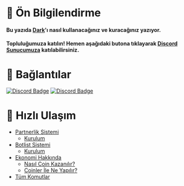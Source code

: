 # 🧩 Ön Bilgilendirme

#### Bu yazıda [Dark](https://discord.com/oauth2/authorize?client_id=1157779657467379823&permissions=8&scope=bot%20applications.commands)'ı nasıl kullanacağınız ve kuracağınız yazıyor. 

#### Topluluğumuza katılın! Hemen aşağıdaki butona tıklayarak [Discord Sunucumuza](https://discord.gg/partnerbot) katılabilirsiniz.


# 🔗 Bağlantılar

[![Discord Badge](https://img.shields.io/badge/Join-Discord-5865F2?logo=discord&logoColor=fff&style=for-the-badge)](https://discord.gg/partnerbot) [![Discord Badge](https://img.shields.io/badge/Invite-Dark-5865F2?logo=discord&logoColor=fff&style=for-the-badge)](https://discord.com/oauth2/authorize?client_id=1157779657467379823&permissions=8&scope=applications.commands%20bot)

# 🎢 Hızlı Ulaşım

+ [Partnerlik Sistemi]()
  + [Kurulum]() 
+ [Botlist Sistemi]()
  + [Kurulum]() 
+ [Ekonomi Hakkında]() 
  + [Nasıl Coin Kazanılır?]()
  + [Coinler İle Ne Yapılır?]()
+ [Tüm Komutlar]()
